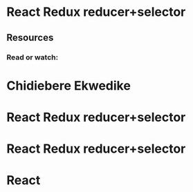 # React Redux reducer+selector

## Resources

### Read or watch:

# Chidiebere Ekwedike
# React Redux reducer+selector
# React Redux reducer+selector
# React 

# 